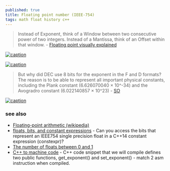 ```yaml
---
published: true
title: Floating point number (IEEE-754)
tags: math float history c++
---
```

> Instead of Exponent, think of a Window between two consecutive power of two integers. Instead of a Mantissa, think of an Offset within that window. -  [	Floating point visually explained](https://news.ycombinator.com/item?id=29368529)  

[![caption](https://fabiensanglard.net/floating_point_visually_explained/floating_point_intuitive.svg)](https://fabiensanglard.net/floating_point_visually_explained/)


[![caption](https://fabiensanglard.net/floating_point_visually_explained/floating_point_window.svg)](https://fabiensanglard.net/floating_point_visually_explained/)

> But why did DEC use 8 bits for the exponent in the F and D formats? The reason is to be able to represent all important physical constants, including the Plank constant (6.626070040 × 10^-34) and the Avogradro constant (6.022140857 × 10^23) - [SO](https://retrocomputing.stackexchange.com/questions/13493/where-did-the-free-parameters-of-ieee-754-come-from/13496#13496)

[![caption](https://www.bitsnbites.eu/wp-content/uploads/2021/11/ieee754-single-precision-1.png)](https://www.bitsnbites.eu/i-want-to-show-a-thing-cpp-code-generation/)

### see also
- [Floating-point arithmetic (wikipedia)](https://en.wikipedia.org/wiki/Floating-point_arithmetic)
- [floats, bits, and constant expressions](https://brnz.org/hbr/?p=1518) - Can you access the bits that represent an IEEE754 single precision float in a C++14 constant expression (constexpr)?
- [The number of floats between 0 and 1](https://news.ycombinator.com/item?id=41390712)
- [C++ to machine code](https://www.bitsnbites.eu/i-want-to-show-a-thing-cpp-code-generation/) - C++ code snippet that we will compile defines two public functions, get_exponent() and set_exponent() - match 2 asm instruction when compiled.